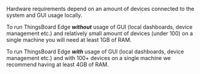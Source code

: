 Hardware requirements depend on an amount of devices connected to the system and GUI usage locally. 

To run ThingsBoard Edge ***without*** usage of GUI (local dashboards, device management etc.) and relatively small amount of devices (under 100) on a single machine you will need at least 1GB of RAM.

To run ThingsBoard Edge ***with*** usage of GUI (local dashboards, device management etc.) and with 100+ devices on a single machine we recommend having at least 4GB of RAM.
